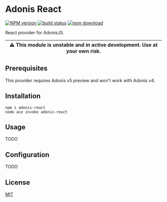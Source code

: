 # Adonis React

[![NPM version][npm-image]][npm-url]
[![build status][ci-image]][ci-url]
[![npm download][download-image]][download-url]

React provider for AdonisJS.

| :warning: This module is unstable and in active development. Use at your own risk. |
| ---------------------------------------------------------------------------------- |


## Prerequisites

This provider requires Adonis v5 preview and won't work with Adonis v4.

## Installation

```console
npm i adonis-react
node ace invoke adonis-react
```

## Usage

TODO

## Configuration

TODO

## License

[MIT](./LICENSE)

[npm-image]: https://img.shields.io/npm/v/adonis-react.svg
[npm-url]: https://www.npmjs.com/package/adonis-react
[ci-image]: https://github.com/zakodium/adonis-react/workflows/Node.js%20CI/badge.svg?branch=main
[ci-url]: https://github.com/zakodium/adonis-react/actions?query=workflow%3A%22Node.js+CI%22
[download-image]: https://img.shields.io/npm/dm/adonis-react.svg
[download-url]: https://www.npmjs.com/package/adonis-react
